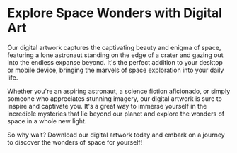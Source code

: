 <!--font:Montserrat-->

# Explore Space Wonders with Digital Art

Our digital artwork captures the captivating beauty and enigma of space, featuring a lone astronaut standing on the edge of a crater and gazing out into the endless expanse beyond. It's the perfect addition to your desktop or mobile device, bringing the marvels of space exploration into your daily life.

Whether you're an aspiring astronaut, a science fiction aficionado, or simply someone who appreciates stunning imagery, our digital artwork is sure to inspire and captivate you. It's a great way to immerse yourself in the incredible mysteries that lie beyond our planet and explore the wonders of space in a whole new light.

So why wait? Download our digital artwork today and embark on a journey to discover the wonders of space for yourself!

<!--

Write me markdown content of website with wallpaper:

"A digital painting of a lone astronaut standing on the edge of a crater, gazing out at the endless expanse of space."

The header of the page should not be copy of the text but rather a real content of the website which is using this wallpaper.


---


# Space Explorer Wallpaper

If you're a fan of space exploration, this stunning digital painting is the perfect addition to your desktop or mobile device. Featuring a lone astronaut standing on the edge of a crater, gazing out at the endless expanse of space, this wallpaper captures the awe-inspiring beauty and mystery of the cosmos.

Whether you're an aspiring astronaut, a science fiction enthusiast, or simply someone who loves breathtaking imagery, this wallpaper is sure to inspire and delight. So why wait? Download it today and take your desktop or mobile device to new heights!


---


Heading should not include word "wallpaper". The website should not be about the wallpaper itself, wallpaper is just a related background, rewrite whole content.


---


# Explore the Beauty of Space with Our Digital Painting

Our digital painting features a lone astronaut standing on the edge of a crater, gazing out at the endless expanse of space. This stunning artwork captures the awe-inspiring beauty and mystery of the cosmos, and is the perfect addition to any desktop or mobile device.

Whether you're an aspiring astronaut, a science fiction enthusiast, or simply someone who loves breathtaking imagery, our digital painting is sure to inspire and delight. It's a great way to bring the wonder of space exploration into your daily life, and to remind yourself of the incredible mysteries that lie beyond our planet.

So why wait? Download our digital painting today and start exploring the beauty of space in a whole new way!


---


Heading is too long, rewrite whole content.


---


# Discover the Beauty of Space with Our Digital Painting

Our digital painting captures the stunning beauty and mystery of space, featuring a lone astronaut standing on the edge of a crater and gazing out at the endless expanse beyond. It's the perfect addition to your desktop or mobile device, bringing the wonder of space exploration into your daily life.

Whether you're an aspiring astronaut, a science fiction enthusiast, or simply someone who loves breathtaking imagery, our digital painting is sure to inspire and delight. It's a great way to remind yourself of the incredible mysteries that lie beyond our planet, and to explore the beauty of space in a whole new way.

So why not download our digital painting today and discover the wonders of space for yourself?


---


Heading is too long, rewrite whole content.


---


# Explore the Wonders of Space with Our Digital Artwork

Our digital artwork captures the captivating beauty and enigma of space, featuring a lone astronaut standing on the edge of a crater and gazing out into the endless expanse beyond. It's the perfect addition to your desktop or mobile device, bringing the marvels of space exploration into your daily life.

Whether you're an aspiring astronaut, a science fiction aficionado, or simply someone who appreciates stunning imagery, our digital artwork is sure to inspire and captivate you. It's a great way to immerse yourself in the incredible mysteries that lie beyond our planet and explore the wonders of space in a whole new light.

So why wait? Download our digital artwork today and embark on a journey to discover the wonders of space for yourself!


---


Write me a Google font which is best fitting for the website.

Pick from the list:
- Dancing Script
- Playfair Display
- Montserrat
- Futura
- Alegreya
- Lobster
- Inter
- Barlow Condensed
- Lato
- Orbitron
- IBM Plex Sans
- Open Sans
- Poppins
- Exo 2
- Great Vibes
- Roboto
- Raleway


Write just the font name nothing else.


---


Montserrat

-->
